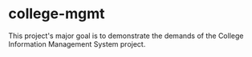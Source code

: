 # college-mgmt
This project's major goal is to demonstrate the demands of the College Information Management System project.
